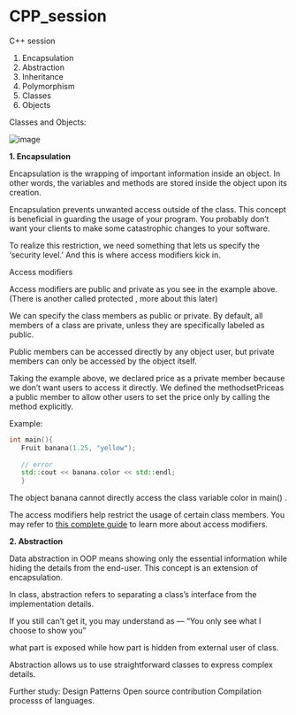 # CPP_session
C++ session 

1. Encapsulation
2. Abstraction
3. Inheritance
4. Polymorphism
5. Classes
6. Objects

Classes and Objects:

![image](https://github.com/chaitanyaGa/CPP_session/assets/7933528/e2f91eab-b4e7-486c-9989-b94a1c20b2bd)

**1. Encapsulation**

Encapsulation is the wrapping of important information inside an object. In other words, the variables and methods are stored inside the object upon its creation.

Encapsulation prevents unwanted access outside of the class. This concept is beneficial in guarding the usage of your program. You probably don’t want your clients to make some catastrophic changes to your software.

To realize this restriction, we need something that lets us specify the ‘security level.’ And this is where access modifiers kick in.

Access modifiers

Access modifiers are public and private as you see in the example above. (There is another called protected , more about this later)

We can specify the class members as public or private. By default, all members of a class are private, unless they are specifically labeled as public.

Public members can be accessed directly by any object user, but private members can only be accessed by the object itself.

Taking the example above, we declared price as a private member because we don’t want users to access it directly. We defined the methodsetPriceas a public member to allow other users to set the price only by calling the method explicitly.

Example:

```C++
int main(){
   Fruit banana(1.25, "yellow");
   
   // error   
   std::cout << banana.color << std::endl;
   }
```
The object banana cannot directly access the class variable color in main() .

The access modifiers help restrict the usage of certain class members. You may refer to [this complete guide](https://www.programiz.com/cpp-programming/access-modifiers) to learn more about access modifiers.

**2. Abstraction**

Data abstraction in OOP means showing only the essential information while hiding the details from the end-user. This concept is an extension of encapsulation.

In class, abstraction refers to separating a class’s interface from the implementation details.

If you still can’t get it, you may understand as — “You only see what I choose to show you”

what part is exposed while how part is hidden from external user of class.

Abstraction allows us to use straightforward classes to express complex details.


Further study:
Design Patterns
Open source contribution
Compilation processs of languages.

